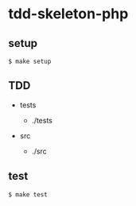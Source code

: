# tdd-skeleton-php

## setup

```
$ make setup
```

## TDD

- tests
  - ./tests

- src
  - ./src

## test

```
$ make test
```

